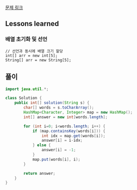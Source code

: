 [문제 링크](https://school.programmers.co.kr/learn/courses/30/lessons/142086)

## Lessons learned
### 배열 초기화 및 선언
```
// 선언과 동시에 배열 크기 할당
int[] arr = new int[5];
String[] arr = new String[5]; 
```

## 풀이
```java
import java.util.*;

class Solution {
    public int[] solution(String s) {
        char[] words = s.toCharArray();
        HashMap<Character, Integer> map = new HashMap();
        int[] answer = new int[words.length];

        for (int i=0; i<words.length; i++) {
            if (map.containsKey(words[i])) {
                int idx = map.get(words[i]);
                answer[i] = i-idx;
            } else {
                answer[i] = -1;
            }
            map.put(words[i], i);
        }

        return answer;
    }
}
```
